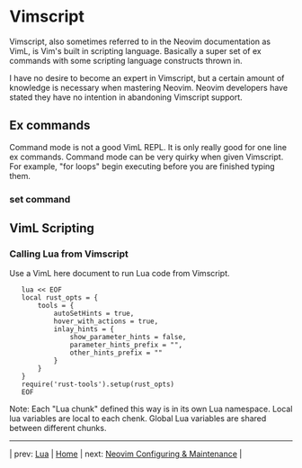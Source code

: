 # Vimscript

Vimscript, also sometimes referred to in the Neovim documentation as
VimL, is Vim's built in scripting language.  Basically a super set of ex
commands with some scripting language constructs thrown in.

I have no desire to become an expert in Vimscript, but a certain amount
of knowledge is necessary when mastering Neovim.  Neovim developers have
stated they have no intention in abandoning Vimscript support.

## Ex commands

Command mode is not a good VimL REPL.  It is only really good for one
line ex commands.  Command mode can be very quirky when given Vimscript.
For example, "for loops" begin executing before you are finished typing
them.

### set command

## VimL Scripting

### Calling Lua from Vimscript

Use a VimL here document to run Lua code from Vimscript.

```vim
   lua << EOF
   local rust_opts = {
       tools = {
           autoSetHints = true,
           hover_with_actions = true,
           inlay_hints = {
               show_parameter_hints = false,
               parameter_hints_prefix = "",
               other_hints_prefix = ""
           }
       }
   }
   require('rust-tools').setup(rust_opts)
   EOF
```

Note: Each "Lua chunk" defined this way is in its own Lua namespace.
Local lua variables are local to each chenk.  Global Lua variables are
shared between different chunks.

---

| prev: [Lua][11] | [Home][0] | next: [Neovim Configuring & Maintenance][13] |

[11]: 11-Lua.md
[0]: ../README.md
[13]: 13-Configuration.md
